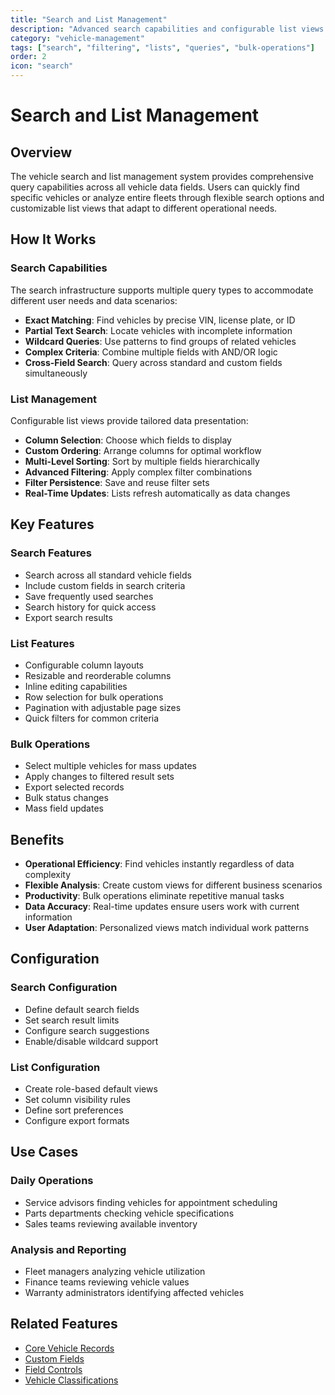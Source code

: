 ```yaml
---
title: "Search and List Management"
description: "Advanced search capabilities and configurable list views for vehicle data"
category: "vehicle-management"
tags: ["search", "filtering", "lists", "queries", "bulk-operations"]
order: 2
icon: "search"
---
```


# Search and List Management

## Overview

The vehicle search and list management system provides comprehensive query capabilities across all vehicle data fields. Users can quickly find specific vehicles or analyze entire fleets through flexible search options and customizable list views that adapt to different operational needs.

## How It Works

### Search Capabilities

The search infrastructure supports multiple query types to accommodate different user needs and data scenarios:

- **Exact Matching**: Find vehicles by precise VIN, license plate, or ID
- **Partial Text Search**: Locate vehicles with incomplete information
- **Wildcard Queries**: Use patterns to find groups of related vehicles
- **Complex Criteria**: Combine multiple fields with AND/OR logic
- **Cross-Field Search**: Query across standard and custom fields simultaneously

### List Management

Configurable list views provide tailored data presentation:

- **Column Selection**: Choose which fields to display
- **Custom Ordering**: Arrange columns for optimal workflow
- **Multi-Level Sorting**: Sort by multiple fields hierarchically
- **Advanced Filtering**: Apply complex filter combinations
- **Filter Persistence**: Save and reuse filter sets
- **Real-Time Updates**: Lists refresh automatically as data changes

## Key Features

### Search Features
- Search across all standard vehicle fields
- Include custom fields in search criteria
- Save frequently used searches
- Search history for quick access
- Export search results

### List Features
- Configurable column layouts
- Resizable and reorderable columns
- Inline editing capabilities
- Row selection for bulk operations
- Pagination with adjustable page sizes
- Quick filters for common criteria

### Bulk Operations
- Select multiple vehicles for mass updates
- Apply changes to filtered result sets
- Export selected records
- Bulk status changes
- Mass field updates

## Benefits

- **Operational Efficiency**: Find vehicles instantly regardless of data complexity
- **Flexible Analysis**: Create custom views for different business scenarios
- **Productivity**: Bulk operations eliminate repetitive manual tasks
- **Data Accuracy**: Real-time updates ensure users work with current information
- **User Adaptation**: Personalized views match individual work patterns

## Configuration

### Search Configuration
- Define default search fields
- Set search result limits
- Configure search suggestions
- Enable/disable wildcard support

### List Configuration
- Create role-based default views
- Set column visibility rules
- Define sort preferences
- Configure export formats

## Use Cases

### Daily Operations
- Service advisors finding vehicles for appointment scheduling
- Parts departments checking vehicle specifications
- Sales teams reviewing available inventory

### Analysis and Reporting
- Fleet managers analyzing vehicle utilization
- Finance teams reviewing vehicle values
- Warranty administrators identifying affected vehicles

## Related Features

- [Core Vehicle Records](/features/vehicle-management/core-records)
- [Custom Fields](/features/vehicle-management/custom-fields)
- [Field Controls](/features/vehicle-management/field-controls)
- [Vehicle Classifications](/features/vehicle-management/vehicle-classifications)